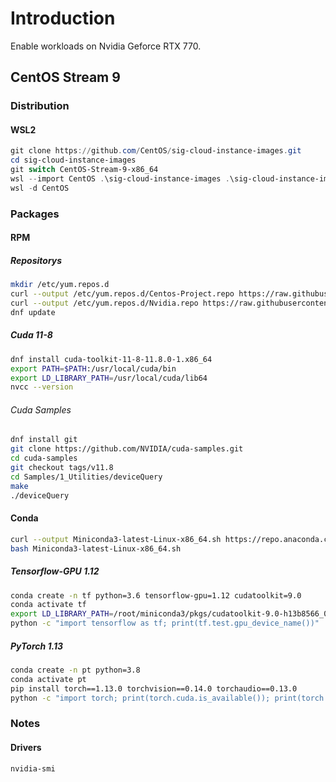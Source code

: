 # Introduction
Enable workloads on Nvidia Geforce RTX 770.
## CentOS Stream 9
### Distribution 
#### WSL2
```PowerShell
git clone https://github.com/CentOS/sig-cloud-instance-images.git
cd sig-cloud-instance-images
git switch CentOS-Stream-9-x86_64
wsl --import CentOS .\sig-cloud-instance-images .\sig-cloud-instance-images\docker\centos-stream -9-x86_64.tar.xz
wsl -d CentOS
```
### Packages
#### RPM
##### Repositorys
```Bash
mkdir /etc/yum.repos.d
curl --output /etc/yum.repos.d/Centos-Project.repo https://raw.githubusercontent.com/mrjohnsonalexander/classic/master/Centos-Project.repo
curl --output /etc/yum.repos.d/Nvidia.repo https://raw.githubusercontent.com/mrjohnsonalexander/classic/master/Nvidia.repo
dnf update
```
##### Cuda 11-8
``` Bash
dnf install cuda-toolkit-11-8-11.8.0-1.x86_64
export PATH=$PATH:/usr/local/cuda/bin
export LD_LIBRARY_PATH=/usr/local/cuda/lib64
nvcc --version
```
###### Cuda Samples
```Bash
dnf install git
git clone https://github.com/NVIDIA/cuda-samples.git
cd cuda-samples
git checkout tags/v11.8
cd Samples/1_Utilities/deviceQuery
make
./deviceQuery
```
#### Conda
```bash
curl --output Miniconda3-latest-Linux-x86_64.sh https://repo.anaconda.com/miniconda/Miniconda3-latest-Linux-x86_64.sh 
bash Miniconda3-latest-Linux-x86_64.sh
```
##### Tensorflow-GPU 1.12
``` Bash
conda create -n tf python=3.6 tensorflow-gpu=1.12 cudatoolkit=9.0
conda activate tf
export LD_LIBRARY_PATH=/root/miniconda3/pkgs/cudatoolkit-9.0-h13b8566_0/lib
python -c "import tensorflow as tf; print(tf.test.gpu_device_name())"
```
##### PyTorch 1.13
``` Bash
conda create -n pt python=3.8
conda activate pt
pip install torch==1.13.0 torchvision==0.14.0 torchaudio==0.13.0
python -c "import torch; print(torch.cuda.is_available()); print(torch.cuda.get_device_name(0))"
```
### Notes
#### Drivers
```Bash
nvidia-smi
```